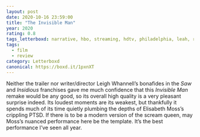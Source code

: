 ```yaml
---
layout: post 
date: 2020-10-16 23:59:00
title: "The Invisible Man"
year: 2020
rating: 0.8
tags_letterboxd: narrative, hbo, streaming, hdtv, philadelphia, leah, robtober
tags:
  - film
  - review
category: Letterboxd
canonical: https://boxd.it/1pxnXT
---
```


Neither the trailer nor writer/director Leigh Whannell’s bonafides in the <cite>Saw</cite> and <cite>Insidious</cite> franchises gave me much confidence that this <cite>Invisible Man</cite> remake would be any good, so its overall high quality is a very pleasant surprise indeed. Its loudest moments are its weakest, but thankfully it spends much of its time quietly plumbing the depths of Elisabeth Moss’s crippling PTSD. If there is to be a modern version of the scream queen, may Moss’s nuanced performance here be the template. It’s the best performance I’ve seen all year.